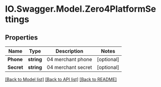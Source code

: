 # IO.Swagger.Model.Zero4PlatformSettings
## Properties

Name | Type | Description | Notes
------------ | ------------- | ------------- | -------------
**Phone** | **string** | 04 merchant phone | [optional] 
**Secret** | **string** | 04 merchant secret | [optional] 

[[Back to Model list]](../README.md#documentation-for-models) [[Back to API list]](../README.md#documentation-for-api-endpoints) [[Back to README]](../README.md)

